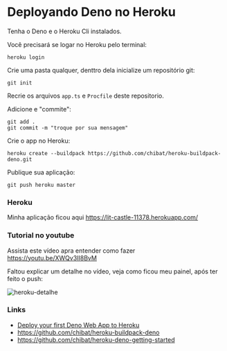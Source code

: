 # Deployando Deno no Heroku

Tenha o Deno e o Heroku Cli instalados.

Você precisará se logar no Heroku pelo terminal:

    heroku login

Crie uma pasta qualquer, denttro dela inicialize um repositório git:

    git init

Recrie os arquivos `app.ts` e `Procfile` deste repositorio.

Adicione e "commite":

    git add .
    git commit -m "troque por sua mensagem"

Crie o app no Heroku:

    heroku create --buildpack https://github.com/chibat/heroku-buildpack-deno.git

Publique sua aplicação:

    git push heroku master

### Heroku

Minha aplicação ficou aqui https://lit-castle-11378.herokuapp.com/


### Tutorial no youtube

Assista este vídeo apra entender como fazer https://youtu.be/XWQv3II8BvM

Faltou explicar um detalhe no vídeo, veja como ficou meu painel, após ter feito o push:

![heroku-detalhe](https://user-images.githubusercontent.com/1257048/98451992-f9028600-2129-11eb-9270-44a09d7150ca.png)


### Links

- [Deploy your first Deno Web App to Heroku](https://youtu.be/yXH8VFLh2yA)
- https://github.com/chibat/heroku-buildpack-deno
- https://github.com/chibat/heroku-deno-getting-started